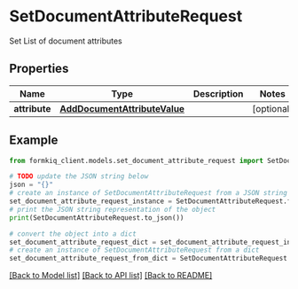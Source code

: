 # SetDocumentAttributeRequest

Set List of document attributes

## Properties

Name | Type | Description | Notes
------------ | ------------- | ------------- | -------------
**attribute** | [**AddDocumentAttributeValue**](AddDocumentAttributeValue.md) |  | [optional] 

## Example

```python
from formkiq_client.models.set_document_attribute_request import SetDocumentAttributeRequest

# TODO update the JSON string below
json = "{}"
# create an instance of SetDocumentAttributeRequest from a JSON string
set_document_attribute_request_instance = SetDocumentAttributeRequest.from_json(json)
# print the JSON string representation of the object
print(SetDocumentAttributeRequest.to_json())

# convert the object into a dict
set_document_attribute_request_dict = set_document_attribute_request_instance.to_dict()
# create an instance of SetDocumentAttributeRequest from a dict
set_document_attribute_request_from_dict = SetDocumentAttributeRequest.from_dict(set_document_attribute_request_dict)
```
[[Back to Model list]](../README.md#documentation-for-models) [[Back to API list]](../README.md#documentation-for-api-endpoints) [[Back to README]](../README.md)


